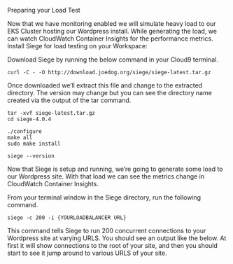 Preparing your Load Test

Now that we have monitoring enabled we will simulate heavy load to our EKS Cluster hosting our Wordpress install. While generating the load, we can watch CloudWatch Container Insights for the performance metrics.
Install Siege for load testing on your Workspace:

Download Siege by running the below command in your Cloud9 terminal.

```
curl -C - -O http://download.joedog.org/siege/siege-latest.tar.gz
```

Once downloaded we’ll extract this file and change to the extracted directory. The version may change but you can see the directory name created via the output of the tar command.

```
tar -xvf siege-latest.tar.gz
cd siege-4.0.4

./configure
make all
sudo make install 

siege --version

```

Now that Siege is setup and running, we’re going to generate some load to our Wordpress site. With that load we can see the metrics change in CloudWatch Container Insights.

From your terminal window in the Siege directory, run the following command.

```
siege -c 200 -i {YOURLOADBALANCER URL}
```

This command tells Siege to run 200 concurrent connections to your Wordpress site at varying URLS. You should see an output like the below. At first it will show connections to the root of your site, and then you should start to see it jump around to various URLS of your site.



